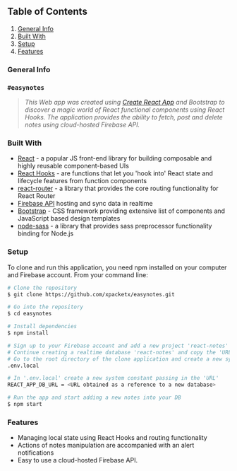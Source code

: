 ## Table of Contents
1. [General Info](#general-info)
2. [Built With](#built-with)
3. [Setup](#setup)
4. [Features](#features)

### General Info
### `#easynotes`
> *This Web app was created using [Create React App](https://github.com/facebook/create-react-app) and Bootstrap to discover a magic world of React functional components using React Hooks.
> The application provides the ability to fetch, post and delete notes using cloud-hosted Firebase API.*

### Built With
* [React](https://reactjs.org/docs/getting-started.html) - a popular JS front-end library for building composable and highly reusable component-based UIs 
* [React Hooks](https://reactjs.org/docs/hooks-intro.html) - are functions that let you 'hook into' React state and lifecycle features from function components
* [react-router](https://www.digitalocean.com/community/tutorials/how-to-handle-routing-in-react-apps-with-react-router) - a library that provides the core routing functionality for React Router
* [Firebase API](https://firebase.google.com/) hosting and sync data in realtime
* [Bootstrap](https://getbootstrap.com/) - CSS framework providing extensive list of components and JavaScript based design templates
* [node-sass](https://www.npmjs.com/package/node-sass) - a library that provides sass preprocessor functionality binding for Node.js

### Setup
To clone and run this application, you need npm installed on your computer and Firebase account. From your command line:
````sh
# Clone the repository
$ git clone https://github.com/xpacketx/easynotes.git

# Go into the repository
$ cd easynotes

# Install dependencies
$ npm install

# Sign up to your Firebase account and add a new project 'react-notes'
# Continue creating a realtime database 'react-notes' and copy the 'URL' given as a reference to this database
# Go to the root directory of the clone application and create a new system file 
.env.local

# In '.env.local' create a new system constant passing in the 'URL' 
REACT_APP_DB_URL = <URL obtained as a reference to a new database>

# Run the app and start adding a new notes into your DB
$ npm start  
````

### Features
* Managing local state using React Hooks and routing functionality 
* Actions of notes manipulation are accompanied with an alert notifications
* Easy to use a cloud-hosted Firebase API.
